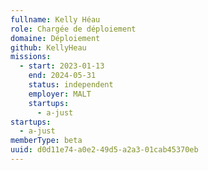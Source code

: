 ```yaml
---
fullname: Kelly Héau
role: Chargée de déploiement
domaine: Déploiement
github: KellyHeau
missions:
  - start: 2023-01-13
    end: 2024-05-31
    status: independent
    employer: MALT
    startups:
      - a-just
startups:
  - a-just
memberType: beta
uuid: d0d11e74-a0e2-49d5-a2a3-01cab45370eb
---
```

